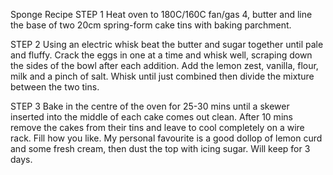 Sponge Recipe
STEP 1
Heat oven to 180C/160C fan/gas 4, butter and line the base of two 20cm spring-form cake tins with baking parchment.

STEP 2
Using an electric whisk beat the butter and sugar together until pale and fluffy. Crack the eggs in one at a time and whisk well, scraping down the sides of the bowl after each addition. Add the lemon zest, vanilla, flour, milk and a pinch of salt. Whisk until just combined then divide the mixture between the two tins.

STEP 3
Bake in the centre of the oven for 25-30 mins until a skewer inserted into the middle of each cake comes out clean. After 10 mins remove the cakes from their tins and leave to cool completely on a wire rack. Fill how you like. My personal favourite is a good dollop of lemon curd and some fresh cream, then dust the top with icing sugar. Will keep for 3 days.

